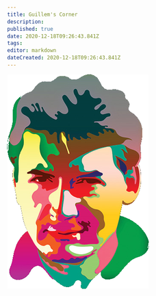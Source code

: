 ```yaml
---
title: Guillem's Corner
description: 
published: true
date: 2020-12-18T09:26:43.841Z
tags: 
editor: markdown
dateCreated: 2020-12-18T09:26:43.841Z
---
```


![piotr_wozniak_icon.png](/supermemo/piotr_wozniak_icon.png)